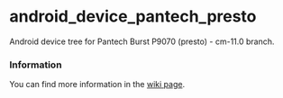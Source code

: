 android_device_pantech_presto
===================================
Android device tree for Pantech Burst P9070 (presto) - cm-11.0 branch.

### Information
You can find more information in the [wiki page](https://github.com/PantechDevTeam/android_device_pantech_presto/wiki).
